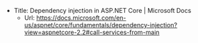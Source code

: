 - Title: Dependency injection in ASP.NET Core | Microsoft Docs
  - Url: https://docs.microsoft.com/en-us/aspnet/core/fundamentals/dependency-injection?view=aspnetcore-2.2#call-services-from-main
